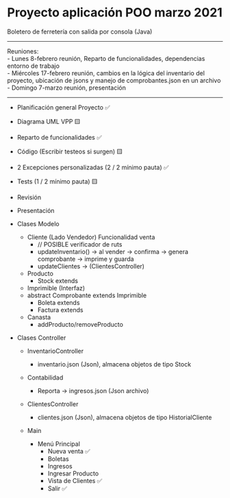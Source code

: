 # Proyecto aplicación POO marzo 2021  

Boletero de ferretería con salida por consola (Java)  

---

   Reuniones:  
    - Lunes 8-febrero reunión, Reparto de funcionalidades, dependencias entorno de trabajo  
    - Miércoles 17-febrero reunión, cambios en la lógica del inventario del proyecto, ubicación de jsons y manejo de comprobantes.json en un archivo  
    - Domingo 7-marzo reunión, presentación  

---  

- Planificación general Proyecto ✅
- Diagrama UML VPP 🟨
- Reparto de funcionalidades ✅
- Código (Escribir testeos si surgen) 🟨
- 2 Excepciones personalizadas (2 / 2 mínimo pauta) ✅
- Tests (1 / 2 mínimo pauta) 🟨
- Revisión
- Presentación

- Clases Modelo
    - Cliente (Lado Vendedor) Funcionalidad venta  
        - // POSIBLE verificador de ruts  
        - updateInventario() -> al vender -> confirma -> genera comprobante -> imprime y guarda  
        - updateClientes -> (ClientesController)
    - Producto  
        - Stock extends
    - Imprimible (Interfaz) 
    - abstract Comprobante extends Imprimible  
        - Boleta extends  
        - Factura extends  
    - Canasta  
        - addProducto/removeProducto  


- Clases Controller
    - InventarioController  
        - inventario.json (Json), almacena objetos de tipo Stock  

    - Contabilidad
        - Reporta -> ingresos.json (Json archivo) 

    - ClientesController  
        - clientes.json (Json), almacena objetos de tipo HistorialCliente

    - Main  
        - Menú Principal
            - Nueva venta ✅
            - Boletas 
            - Ingresos
            - Ingresar Producto
            - Vista de Clientes ✅
            - Salir ✅


